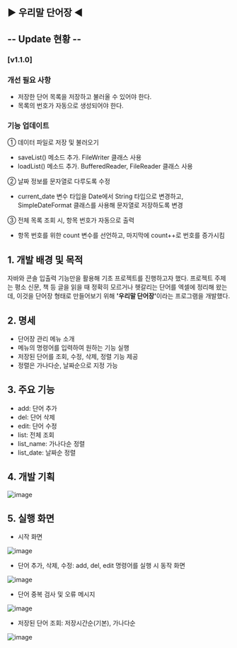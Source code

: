 ## ▶ 우리말 단어장 ◀

## -- Update 현황 --
### [v1.1.0]
### 개선 필요 사항
 - 저장한 단어 목록을 저장하고 불러올 수 있어야 한다.
 - 목록의 번호가 자동으로 생성되어야 한다.
### 기능 업데이트
 ① 데이터 파일로 저장 및 불러오기
  - saveList() 메소드 추가. FileWriter 클래스 사용
  - loadList() 메소드 추가. BufferedReader, FileReader 클래스 사용

 ② 날짜 정보를 문자열로 다루도록 수정
  - current_date 변수 타입을 Date에서 String 타입으로 변경하고, SimpleDateFormat 클래스를 사용해 문자열로 저장하도록 변경
  
 ③ 전체 목록 조회 시, 항목 번호가 자동으로 출력
  - 항목 번호를 위한 count 변수를 선언하고, 마지막에 count++로 번호를 증가시킴

## 1. 개발 배경 및 목적
자바와 콘솔 입출력 기능만을 활용해 기초 프로젝트를 진행하고자 했다. 프로젝트 주제는 평소 신문, 책 등 글을 읽을 때 정확히 모르거나 헷갈리는 단어를 엑셀에 정리해 왔는데, 이것을 단어장 형태로 만들어보기 위해 <b>'우리말 단어장'</b>이라는 프로그램을 개발했다.

## 2. 명세
 - 단어장 관리 메뉴 소개
 - 메뉴의 명령어를 입력하여 원하는 기능 실행
 - 저장된 단어를 조회, 수정, 삭제, 정렬 기능 제공
 - 정렬은 가나다순, 날짜순으로 지정 가능
 
 ## 3. 주요 기능
 - add: 단어 추가
 - del: 단어 삭제
 - edit: 단어 수정
 - list: 전체 조회
 - list_name: 가나다순 정렬
 - list_date: 날짜순 정렬
 
 ## 4. 개발 기획
![image](https://user-images.githubusercontent.com/130851245/232711469-3fcf9e42-9b24-4e5c-a541-12fdab6fc468.png)

 ## 5. 실행 화면
  - 시작 화면
  
![image](https://user-images.githubusercontent.com/130851245/232724721-ec8054a2-d674-4d46-a267-7e75ad987934.png)

  - 단어 추가, 삭제, 수정: add, del, edit 명령어를 실행 시 동작 화면

![image](https://user-images.githubusercontent.com/130851245/232737816-a2549b6f-6c56-477f-ac7e-2eadabc167cd.png)

  - 단어 중복 검사 및 오류 메시지

![image](https://user-images.githubusercontent.com/130851245/232741839-ed44acf2-9569-445f-8def-d01e1f3ec804.png)

  - 저장된 단어 조회: 저장시간순(기본), 가나다순

![image](https://user-images.githubusercontent.com/130851245/232742197-72f8cdc7-b802-4808-9ffe-291b416d526b.png)
